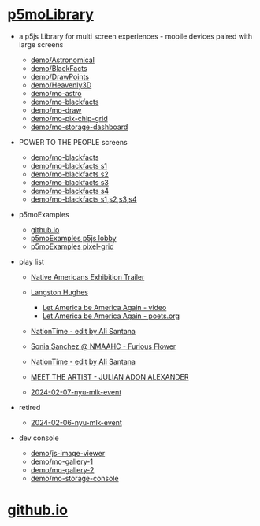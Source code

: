 # [p5moLibrary](https://github.com/molab-itp/p5moLibrary)

- a p5js Library for multi screen experiences - mobile devices paired with large screens

  - [demo/Astronomical](demo/Astronomical?v=16)
  - [demo/BlackFacts](demo/BlackFacts?v=16)
  - [demo/DrawPoints](demo/DrawPoints?v=16)
  - [demo/Heavenly3D](demo/Heavenly3D?v=16)
  - [demo/mo-astro](demo/mo-astro?v=16)
  - [demo/mo-blackfacts](demo/mo-blackfacts?v=16)
  - [demo/mo-draw](demo/mo-draw?v=16)
  - [demo/mo-pix-chip-grid](demo/mo-pix-chip-grid?v=16)
  - [demo/mo-storage-dashboard](demo/mo-storage-dashboard?v=16)

- POWER TO THE PEOPLE screens

  - [demo/mo-blackfacts](demo/mo-blackfacts?v=16)
  - [demo/mo-blackfacts s1](demo/mo-blackfacts?v=16&group=s1)
  - [demo/mo-blackfacts s2](demo/mo-blackfacts?v=16&group=s2)
  - [demo/mo-blackfacts s3](demo/mo-blackfacts?v=16&group=s3)
  - [demo/mo-blackfacts s4](demo/mo-blackfacts?v=16&group=s4)
  - [demo/mo-blackfacts s1,s2,s3,s4](demo/mo-blackfacts?v=16&group=s1,s2,s3,s4)

- p5moExamples

  - [ github.io](https://molab-itp.github.io/p5moExamples)
  - [ p5moExamples p5js lobby](https://editor.p5js.org/jht9629-nyu/sketches/vP6sWN4Cu)
  - [ p5moExamples pixel-grid](https://editor.p5js.org/jht9629-nyu/sketches/CntV1JQNp)

- play list

  - [Native Americans Exhibition Trailer](demo/BlackFacts?playlist=hpjNGTYvpxw)

  - [Langston Hughes ](demo/BlackFacts?playlist=XzI3huqpCi4)
    - [Let America be America Again - video](demo/mo-blackfacts?playlist=CFNM8GB_Yp0&title=%E2%98%85)
    - [Let America be America Again - poets.org](https://poets.org/poem/let-america-be-america-again)
  - [NationTime - edit by Ali Santana](demo/mo-blackfacts?playlist=-UtKxghWlvY&title=NationTime%20-%20ELUCID%20-%20BETAMAX&qrcode=NationTime.png)
  - [Sonia Sanchez @ NMAAHC - Furious Flower](demo/mo-blackfacts?playlist=FNLp8e-cfgk&title=Sonia%20Sanchez)
  - [NationTime - edit by Ali Santana](demo/mo-blackfacts?playlist=-UtKxghWlvY&title=NationTime%20-%20ELUCID%20-%20BETAMAX&qrcode=NationTime.png)
  - [MEET THE ARTIST - JULIAN ADON ALEXANDER](demo/mo-blackfacts?playlist=wk0La_2igws&title=MEET%20THE%20ARTIST%20-%20JULIAN%20ADON%20ALEXANDE%20-%20What%20it%20is&qrcode=JULIAN.png)

  - [2024-02-07-nyu-mlk-event](demo/mo-blackfacts?playlist=lG758MniLYg&qrcode=annoucement-01.png&title=2024-02-07-nyu-mlk-event)

- retired

  - [2024-02-06-nyu-mlk-event](demo/mo-blackfacts?playlist=zbRz5xTaLYI&qrcode=annoucement-01.png&title=2024-02-06-nyu-mlk-event)
  <!-- - [Weapons of White Destruction - TJ](demo/mo-blackfacts?playlist=ob8YQPGJiHY&title=Weapons%20of%20White%20Destruction%20-%20TJ&&qrcode=TJ.png) -->

- dev console

  - [demo/js-image-viewer](demo/js-image-viewer?v=16)
  - [demo/mo-gallery-1](demo/mo-gallery-1?v=16)
  - [demo/mo-gallery-2](demo/mo-gallery-2?v=16)
  - [demo/mo-storage-console](demo/mo-storage-console?v=16)

# [github.io](https://molab-itp.github.io/p5moLibrary/src?v=16)

<!--

- retired
  - [demo/mo-astro-host-0](demo/mo-astro-host-0?v=16)
  - [demo/mo-astro-host-1](demo/mo-astro-host-1?v=16)
  - [demo/mo-astro-remote-0](demo/mo-astro-remote-0?v=16)
  - [demo/mo-astro-remote-1](demo/mo-astro-remote-1?v=16)

  - [demo/mo-blackfacts-host](demo/mo-blackfacts-host?v=16)
  - [demo/mo-blackfacts-remote](demo/mo-blackfacts-remote?v=16)

# https://www.youtube.com/watch?v=hpjNGTYvpxw
# The Land Carries Our Ancestors: Contemporary Art by Native Americans Exhibition Trailer

 -->
